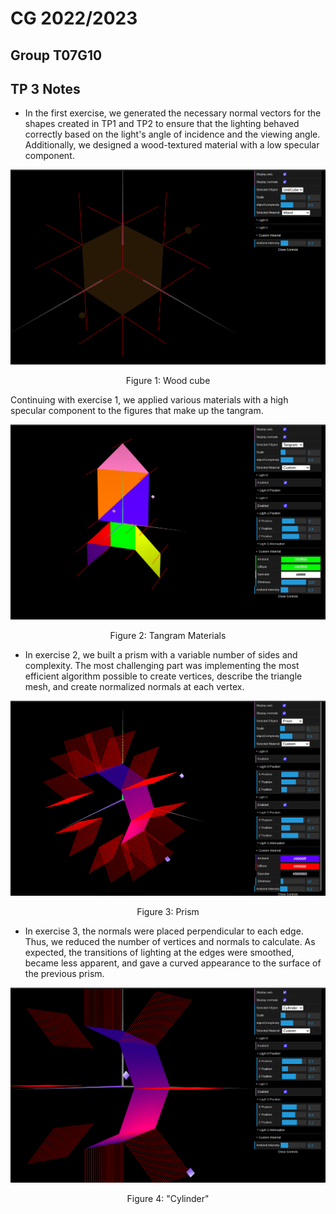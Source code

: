 # CG 2022/2023

## Group T07G10

## TP 3 Notes

- In the first exercise, we generated the necessary normal vectors for the shapes created in TP1 and TP2 to ensure that the lighting behaved correctly based on the light's angle of incidence and the viewing angle. Additionally, we designed a wood-textured material with a low specular component.

![UnitCube](screenshots/cg-t07g10-tp3-1.png)
<p align="center">Figure 1: Wood cube</p>

Continuing with exercise 1, we applied various materials with a high specular component to the figures that make up the tangram.

![Tangram](screenshots/cg-t07g10-tp3-2.png)
<p align="center">Figure 2: Tangram Materials</p>

- In exercise 2, we built a prism with a variable number of sides and complexity. The most challenging part was implementing the most efficient algorithm possible to create vertices, describe the triangle mesh, and create normalized normals at each vertex.

![Prism](screenshots/cg-t07g10-tp3-3.png)
<p align="center">Figure 3: Prism</p>

- In exercise 3, the normals were placed perpendicular to each edge. Thus, we reduced the number of vertices and normals to calculate. As expected, the transitions of lighting at the edges were smoothed, became less apparent, and gave a curved appearance to the surface of the previous prism.


![Cylinder](screenshots/cg-t07g10-tp3-4.png)
<p align="center">Figure 4: "Cylinder"</p>